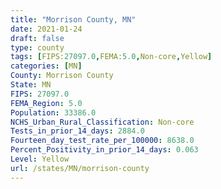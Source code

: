 ```yaml
---
title: "Morrison County, MN"
date: 2021-01-24
draft: false
type: county
tags: [FIPS:27097.0,FEMA:5.0,Non-core,Yellow]
categories: [MN]
County: Morrison County
State: MN
FIPS: 27097.0
FEMA_Region: 5.0
Population: 33386.0
NCHS_Urban_Rural_Classification: Non-core
Tests_in_prior_14_days: 2884.0
Fourteen_day_test_rate_per_100000: 8638.0
Percent_Positivity_in_prior_14_days: 0.063
Level: Yellow
url: /states/MN/morrison-county
---
```



